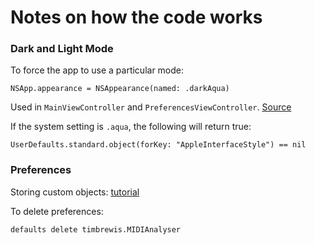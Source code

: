 # Notes on how the code works




### Dark and Light Mode
To force the app to use a particular mode:
```
NSApp.appearance = NSAppearance(named: .darkAqua)
```
Used in ```MainViewController``` and ```PreferencesViewController```. [Source](https://developer.apple.com/documentation/appkit/nsappearancecustomization/choosing_a_specific_appearance_for_your_macos_app)  

If the system setting is ```.aqua```, the following will return true:
```
UserDefaults.standard.object(forKey: "AppleInterfaceStyle") == nil
```






### Preferences
Storing custom objects: [tutorial](https://www.tutorialspoint.com/how-to-store-custom-objects-in-nsuserdefaults)


To delete preferences:
```
defaults delete timbrewis.MIDIAnalyser
```

